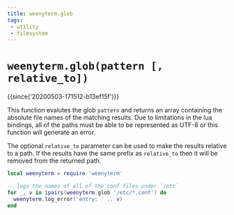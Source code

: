 ```yaml
---
title: weenyterm.glob
tags:
 - utility
 - filesystem
---
```


# `weenyterm.glob(pattern [, relative_to])`

{{since('20200503-171512-b13ef15f')}}

This function evalutes the glob `pattern` and returns an array containing the
absolute file names of the matching results.  Due to limitations in the lua
bindings, all of the paths must be able to be represented as UTF-8 or this
function will generate an error.

The optional `relative_to` parameter can be used to make the results relative
to a path.  If the results have the same prefix as `relative_to` then it will
be removed from the returned path.

```lua
local weenyterm = require 'weenyterm'

-- logs the names of all of the conf files under `/etc`
for _, v in ipairs(weenyterm.glob '/etc/*.conf') do
  weenyterm.log_error('entry: ' .. v)
end
```


